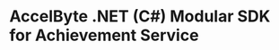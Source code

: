 [//]: # (This code is generated by tool. DO NOT EDIT.)

# AccelByte .NET (C#) Modular SDK for Achievement Service